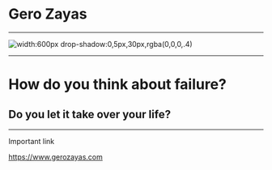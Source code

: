 # Gero Zayas

---
![width:600px drop-shadow:0,5px,30px,rgba(0,0,0,.4)](./images/1.jpg)

---

# How do you think about failure?
## Do you let it take over your life? 

---

Important link

https://www.gerozayas.com
